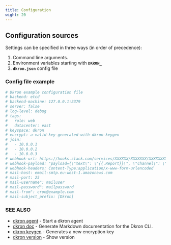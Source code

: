 ```yaml
---
title: Configuration
wight: 20
---
```


## Configuration sources

Settings can be specified in three ways (in order of precedence): 

1. Command line arguments.
1. Environment variables starting with **`DKRON_`**
1. **`dkron.json`** config file

### Config file example

```yaml
# Dkron example configuration file
# backend: etcd
# backend-machine: 127.0.0.1:2379
# server: false
# log-level: debug
# tags:
#   role: web
#   datacenter: east
# keyspace: dkron
# encrypt: a-valid-key-generated-with-dkron-keygen
# join:
#   - 10.0.0.1
#   - 10.0.0.2
#   - 10.0.0.3
# webhook-url: https://hooks.slack.com/services/XXXXXX/XXXXXXX/XXXXXXXXXXXXXXXXXXXX
# webhook-payload: "payload={\"text\": \"{{.Report}}\", \"channel\": \"#foo\"}"
# webhook-headers: Content-Type:application/x-www-form-urlencoded
# mail-host: email-smtp.eu-west-1.amazonaws.com
# mail-port: 25
# mail-username": mailuser
# mail-password": mailpassword
# mail-from": cron@example.com
# mail-subject_prefix: [Dkron]
```

### SEE ALSO

* [dkron agent](/cli/dkron_agent/)	 - Start a dkron agent
* [dkron doc](/cli/dkron_doc/)	 - Generate Markdown documentation for the Dkron CLI.
* [dkron keygen](/cli/dkron_keygen/)	 - Generates a new encryption key
* [dkron version](/cli/dkron_version/)	 - Show version
